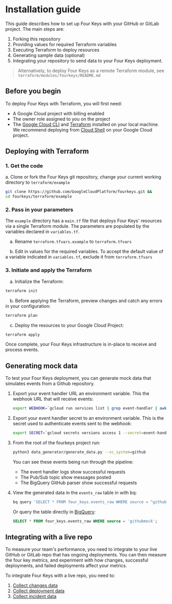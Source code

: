 # Installation guide

This guide describes how to set up Four Keys with your GitHub or GitLab project. The main steps are:

1. Forking this repository
1. Providing values for required Terraform variables
1. Executing Terraform to deploy resources
1. Generating sample data (optional)
1. Integrating your repository to send data to your Four Keys deployment.

> Alternatively, to deploy Four Keys as a remote Terraform module, see `terraform/modules/fourkeys/README.md`

## Before you begin

To deploy Four Keys with Terraform, you will first need:

* A Google Cloud project with billing enabled
* The owner role assigned to you on the project
* The [Google Cloud CLI](https://cloud.google.com/sdk/docs/install) and [Terraform](https://learn.hashicorp.com/tutorials/terraform/install-cli) installed on your local machine. We recommend deploying from [Cloud Shell](https://shell.cloud.google.com/?show=ide%2Cterminal) on your Google Cloud project.

## Deploying with Terraform

### 1. Get the code

a. Clone or fork the Four Keys git repository, change your current working directory to `terraform/example`
```sh
git clone https://github.com/GoogleCloudPlatform/fourkeys.git &&
cd fourkeys/terraform/example
```
### 2. Pass in your parameters

The `example` directory has a `main.tf` file that deploys Four Keys' resources via a single Terraform module. The parameters are populated by the variables declared in `variables.tf`.  

&emsp;a. Rename `terraform.tfvars.example` to `terraform.tfvars` 

&emsp;b. Edit in values for the required variables. To accept the default value of a variable indicated in `variables.tf`, exclude it from `terraform.tfvars`

### 3. Initiate and apply the Terraform

&emsp;a. Initialize the Terraform:
```sh
terraform init
```
&emsp;b. Before applying the Terraform, preview changes and catch any errors in your configuration:
    
```sh
terraform plan
```
&emsp;c. Deploy the resources to your Google Cloud Project:
```sh
terraform apply
```
Once complete, your Four Keys infrastructure is in-place to receive and process events.

## Generating mock data

To test your Four Keys deployment, you can generate mock data that simulates events from a Github repository.  

1. Export your event handler URL an environment variable. This the webhook URL that will receive events:

    ```sh
    export WEBHOOK=`gcloud run services list | grep event-handler | awk '{print $4}'`
    ```

1. Export your event handler secret to an environment variable. This is the secret used to authenticate events sent to the webhook:

    ```sh
    export SECRET=`gcloud secrets versions access 1 --secret=event-handler`
    ```

1. From the root of the fourkeys project run:

    ```sh
    python3 data_generator/generate_data.py --vc_system=github
    ```

    You can see these events being run through the pipeline:
    * The event handler logs show successful requests
    * The Pub/Sub topic show messages posted
    * The BigQuery GitHub parser show successful requests

1. View the generated data in the `events_raw` table in with bq:

    ```sh
    bq query 'SELECT * FROM four_keys.events_raw WHERE source = "githubmock";'
    ```

    Or query the table directly in [BigQuery](https://console.cloud.google.com/bigquery):

    ```sql
    SELECT * FROM four_keys.events_raw WHERE source = 'githubmock';
    ```

## Integrating with a live repo
To measure your team's performance, you need to integrate to your live GitHub or GitLab repo that has ongoing deployments. You can then measure the four key metrics, and experiment with how changes, successful deployments, and failed deployments affect your metrics.

To integrate Four Keys with a live repo, you need to:

1.  [Collect changes data](#collecting-changes-data)
1.  [Collect deployment data](#collecting-deployment-data)
1.  [Collect incident data](#collecting-incident-data)